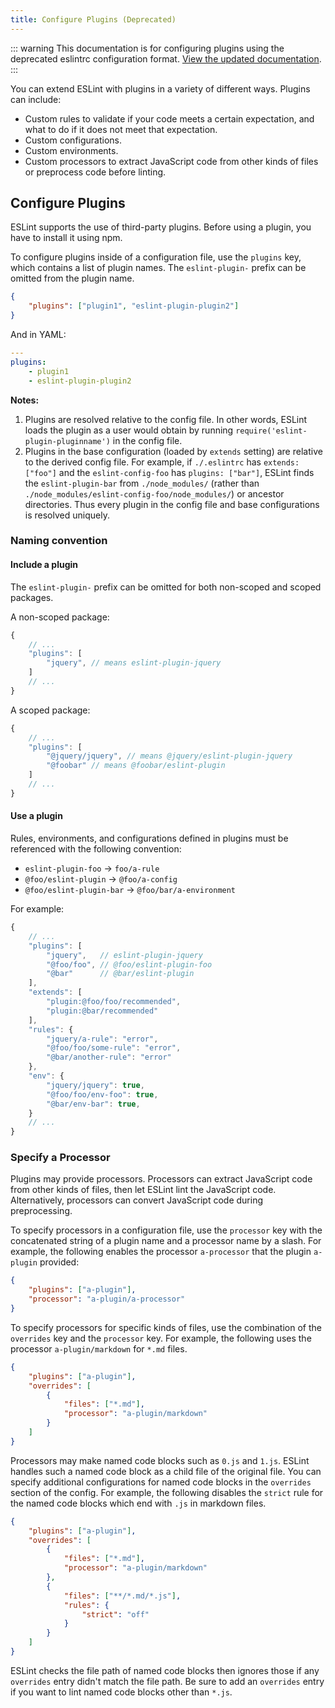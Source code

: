 ```yaml
---
title: Configure Plugins (Deprecated)
---
```


::: warning
This documentation is for configuring plugins using the deprecated eslintrc configuration format. [View the updated documentation](plugins).
:::

You can extend ESLint with plugins in a variety of different ways. Plugins can include:

-   Custom rules to validate if your code meets a certain expectation, and what to do if it does not meet that expectation.
-   Custom configurations.
-   Custom environments.
-   Custom processors to extract JavaScript code from other kinds of files or preprocess code before linting.

## Configure Plugins

ESLint supports the use of third-party plugins. Before using a plugin, you have to install it using npm.

To configure plugins inside of a configuration file, use the `plugins` key, which contains a list of plugin names. The `eslint-plugin-` prefix can be omitted from the plugin name.

```json
{
	"plugins": ["plugin1", "eslint-plugin-plugin2"]
}
```

And in YAML:

```yaml
---
plugins:
    - plugin1
    - eslint-plugin-plugin2
```

**Notes:**

1. Plugins are resolved relative to the config file. In other words, ESLint loads the plugin as a user would obtain by running `require('eslint-plugin-pluginname')` in the config file.
2. Plugins in the base configuration (loaded by `extends` setting) are relative to the derived config file. For example, if `./.eslintrc` has `extends: ["foo"]` and the `eslint-config-foo` has `plugins: ["bar"]`, ESLint finds the `eslint-plugin-bar` from `./node_modules/` (rather than `./node_modules/eslint-config-foo/node_modules/`) or ancestor directories. Thus every plugin in the config file and base configurations is resolved uniquely.

### Naming convention

#### Include a plugin

The `eslint-plugin-` prefix can be omitted for both non-scoped and scoped packages.

A non-scoped package:

```js
{
    // ...
    "plugins": [
        "jquery", // means eslint-plugin-jquery
    ]
    // ...
}
```

A scoped package:

```js
{
    // ...
    "plugins": [
        "@jquery/jquery", // means @jquery/eslint-plugin-jquery
        "@foobar" // means @foobar/eslint-plugin
    ]
    // ...
}
```

#### Use a plugin

Rules, environments, and configurations defined in plugins must be referenced with the following convention:

-   `eslint-plugin-foo` → `foo/a-rule`
-   `@foo/eslint-plugin` → `@foo/a-config`
-   `@foo/eslint-plugin-bar` → `@foo/bar/a-environment`

For example:

```js
{
    // ...
    "plugins": [
        "jquery",   // eslint-plugin-jquery
        "@foo/foo", // @foo/eslint-plugin-foo
        "@bar"      // @bar/eslint-plugin
    ],
    "extends": [
        "plugin:@foo/foo/recommended",
        "plugin:@bar/recommended"
    ],
    "rules": {
        "jquery/a-rule": "error",
        "@foo/foo/some-rule": "error",
        "@bar/another-rule": "error"
    },
    "env": {
        "jquery/jquery": true,
        "@foo/foo/env-foo": true,
        "@bar/env-bar": true,
    }
    // ...
}
```

### Specify a Processor

Plugins may provide processors. Processors can extract JavaScript code from other kinds of files, then let ESLint lint the JavaScript code. Alternatively, processors can convert JavaScript code during preprocessing.

To specify processors in a configuration file, use the `processor` key with the concatenated string of a plugin name and a processor name by a slash. For example, the following enables the processor `a-processor` that the plugin `a-plugin` provided:

```json
{
	"plugins": ["a-plugin"],
	"processor": "a-plugin/a-processor"
}
```

To specify processors for specific kinds of files, use the combination of the `overrides` key and the `processor` key. For example, the following uses the processor `a-plugin/markdown` for `*.md` files.

```json
{
	"plugins": ["a-plugin"],
	"overrides": [
		{
			"files": ["*.md"],
			"processor": "a-plugin/markdown"
		}
	]
}
```

Processors may make named code blocks such as `0.js` and `1.js`. ESLint handles such a named code block as a child file of the original file. You can specify additional configurations for named code blocks in the `overrides` section of the config. For example, the following disables the `strict` rule for the named code blocks which end with `.js` in markdown files.

```json
{
	"plugins": ["a-plugin"],
	"overrides": [
		{
			"files": ["*.md"],
			"processor": "a-plugin/markdown"
		},
		{
			"files": ["**/*.md/*.js"],
			"rules": {
				"strict": "off"
			}
		}
	]
}
```

ESLint checks the file path of named code blocks then ignores those if any `overrides` entry didn't match the file path. Be sure to add an `overrides` entry if you want to lint named code blocks other than `*.js`.
